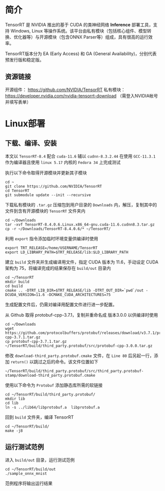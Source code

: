 # 简介
TensorRT 是 NVIDIA 推出的基于 CUDA 的类神经网络 **Inference** 部署工具，支持 Windows, Linux 等操作系统。该平台由私有模块（包括核心组件、模型转换、优化器等）与开源模块（包含ONNX Parser等）组成，具有很高的运行效率。

TensorRT版本分为 EA (Early Access) 和 GA (General Availability)，分别代表预发行版和稳定版。

## 资源链接
开源组件： https://github.com/NVIDIA/TensorRT
私有模块： https://developer.nvidia.com/nvidia-tensorrt-download （需登入NVIDIA帐号并填写表单）

# Linux部署

## 下载、编译、安装
本文以 `TensorRT-8.4` 配合 `cuda-11.6` 辅以 `cudnn-8.3.2.44` 在使用 `GCC-11.3.1` 作为编译器且使用 `linux 5.17` 内核的 `Fedora 34` 上完成测试

执行以下命令取得开源模块并更新其子模块
```
cd ~
git clone https://github.com/NVIDIA/TensorRT
cd TensorRT
git submodule update --init --recursive
```

下载私有模块的 `.tar.gz` 压缩包到用户目录的 `Downloads` 内，解压，复制其中的文件到含有开源模块的 `TensorRT` 文件夹内
```
cd ~/Downloads
tar -xvf TensorRT-8.4.0.6.Linux.x86_64-gnu.cuda-11.6.cudnn8.3.tar.gz
cp -r ~/Downloads/TensorRT-8.4.0.6/* ~/TensorRT/
```

利用 `export` 指令添加临时环境变量供编译时使用
```
export TRT_RELEASE=/home/USERNAME/TensorRT
export LD_LIBRARY_PATH=$TRT_RELEASE/lib:$LD_LIBRARY_PATH
```

建立 `build` 文件夹并生成编译用文件，指定 CUDA 版本为 11.6，手动设定 CUDA 架构为 75，将编译完成的结果保存在 `build/out` 目录内
```
cd ~/TensorRT
mkdir build
cd build
cmake .. -DTRT_LIB_DIR=$TRT_RELEASE/lib -DTRT_OUT_DIR=`pwd`/out -DCUDA_VERSION=11.6 -DCMAKE_CUDA_ARCHITECTURES=75
```

生成配置文件后，仍需对编译用配置文件进行进一步配置。

从 Github 取得 protobuf-cpp-3.7.1，复制并重命名成 版本3.0.0 以供编译时使用
```
cd ~/Downloads
wget https://github.com/protocolbuffers/protobuf/releases/download/v3.7.1/protobuf-cpp-3.7.1.tar.gz
cp protobuf-cpp-3.7.1.tar.gz ~/TensorRT/build/third_party.protobuf/src/protobuf-cpp-3.0.0.tar.gz
```

修改 `download-third_party.protobuf.cmake` 文件，在 `Line 80` 后另起一行，添加 `return()` 以跳过之后的命令。该文件位置如下
```
~/TensorRT/build/third_party.protobuf/src/third_party.protobuf-stamp/download-third_party.protobuf.cmake
```

使用以下命令为 `Protobuf` 添加静态库所需的软链接
```
cd ~/TensorRT/build/third_party.protobuf/
mkdir lib
cd lib
ln -s ../lib64/libprotobuf.a  libprotobuf.a
```
回到 `build` 文件夹，编译 TensorRT
```
cd ~/TensorRT/build/
make -j8
```

## 运行测试范例

进入 `build/out` 目录，运行测试范例

```
cd ~/TensorRT/build/out
./sample_onnx_mnist
```

范例程序将输出运行结果
